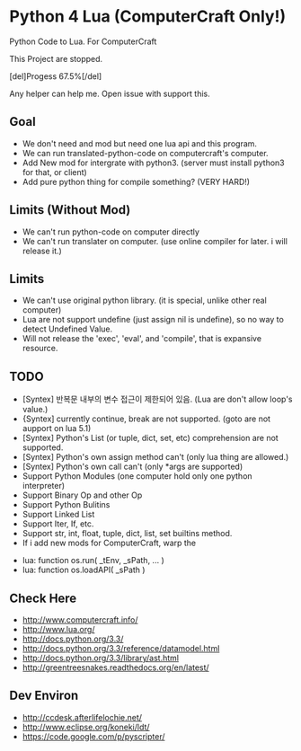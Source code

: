 Python 4 Lua (ComputerCraft Only!)
==================================

Python Code to Lua. For ComputerCraft

This Project are stopped.

[del]Progess 67.5%[/del]

Any helper can help me. Open issue with support this.

## Goal
* We don't need and mod but need one lua api and this program.
* We can run translated-python-code on computercraft's computer.
* Add New mod for intergrate with python3. (server must install python3 for that, or client)
* Add pure python thing for compile something? (VERY HARD!)

## Limits (Without Mod)
* We can't run python-code on computer directly
* We can't run translater on computer. (use online compiler for later. i will release it.)

## Limits
* We can't use original python library. (it is special, unlike other real computer)
* Lua are not support undefine (just assign nil is undefine), so no way to detect Undefined Value.
* Will not release the 'exec', 'eval', and 'compile', that is expansive resource.

## TODO
* [Syntex] 반복문 내부의 변수 접근이 제한되어 있음. (Lua are don't allow loop's value.)
* {Syntex] currently continue, break are not supported. (goto are not aupport on lua 5.1)
* [Syntex] Python's List (or tuple, dict, set, etc) comprehension are not supported.
* [Syntex] Python's own assign method can't (only lua thing are allowed.)
* [Syntex] Python's own call can't (only *args are supported)
* Support Python Modules (one computer hold only one python interpreter)
* Support Binary Op and other Op
* Support Python Bulitins
* Support Linked List
* Support Iter, If, etc.
* Support str, int, float, tuple, dict, list, set builtins method.
* If i add new mods for ComputerCraft, warp the 
 - lua: function os.run( _tEnv, _sPath, ... )
 - lua: function os.loadAPI( _sPath )

## Check Here
* http://www.computercraft.info/
* http://www.lua.org/
* http://docs.python.org/3.3/
* http://docs.python.org/3.3/reference/datamodel.html
* http://docs.python.org/3.3/library/ast.html
* http://greentreesnakes.readthedocs.org/en/latest/

## Dev Environ
* http://ccdesk.afterlifelochie.net/
* http://www.eclipse.org/koneki/ldt/
* https://code.google.com/p/pyscripter/
